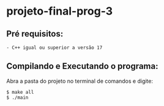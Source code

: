 # projeto-final-prog-3

## Pré requisitos:

    - C++ igual ou superior a versão 17


## Compilando e Executando o programa:

Abra a pasta do projeto no terminal de comandos e digite:

    $ make all
    $ ./main




